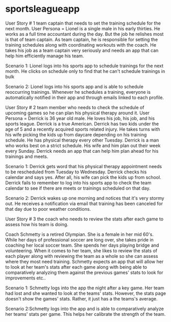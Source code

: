 # sportsleagueapp

User Story # 1 team captain that needs to set the training schedule for the next month.
User Persona =  Lionel is a single male in his early thirties. He works as a full time accountant during the day. But the job he relishes most is that of team captain. As team captain, he is responsible for setting the training schedules along with coordinating workouts with the coach. He takes his job as a team captain very seriously and needs an app that can help him efficiently manage his team.

Scenario 1: Lionel logs into his sports app to schedule trainings for the next month. He clicks on schedule only to find that he can't schedule trainings in bulk

Scenario 2: Lionel logs into his sports app and is able to schedule reoccurring trainings. Whenever he schedules a training, everyone is automatically notified in their app and through emails linked to each profile.

User Story # 2 team member who needs to check the schedule of upcoming games so he can plan his physical therapy around it.
User Persona = Derrick is 36 year old male. He loves his job, his job, and his sports league. Derrick is a true American. Derrick has two kids under the age of 5 and a recently acquired sports related injury. He takes turns with his wife picking the kids up from daycare depending on his training schedule. He has physical therapy every other Tuesday. Derrick is a man who works best on a strict schedule. His wife and him plan out their week every Sunday. Derrick needs an app that can help him plan ahead for his trainings and meets.

Scenario 1: Derrick gets word that his physical therapy appointment needs to be rescheduled from Tuesday to Wednesday. Derrick checks his calendar and says yes. After all, his wife can pick the kids up from school. Derrick fails to remember to log into his sports app to check the team calendar to see if there are meets or trainings scheduled on that day.  

Scenario 2: Derrick wakes up one morning and notices that it's very stormy out. He receives a notification via email that training has been canceled for that day due to poor weather conditions.

User Story # 3 the coach who needs to review the stats after each game to assess how his team is doing.

Coach Schmetty is a retired Olympian. She is a female in her mid 60's. While her days of professional soccer are long over, she takes pride in coaching her local soccer team. She spends her days playing bridge and volunteering. When it comes to her team, she likes to review the stats of each player along with reviewing the team as a whole so she can assess where they most need training. Schmetty expects an app that will allow her to look at her team's stats after each game along with being able to comparatively analyzing them against the previous games' stats to look for improvements etc..

Scenario 1: Schmetty logs into the app the night after a key game. Her team had lost and she wanted to look at the teams' stats. However, the stats page doesn't show the games' stats. Rather, it just has a the teams's average.

Scenario 2:Schmetty logs into the app and is able to comparatively analyze her teams' stats per game. This helps her calibrate the strength of the team.
